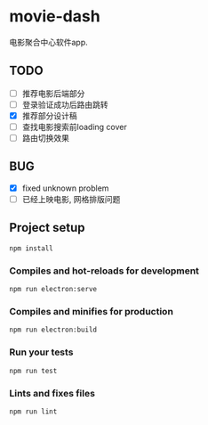 # movie-dash

电影聚合中心软件app.

## TODO

- [ ] 推荐电影后端部分
- [ ] 登录验证成功后路由跳转
- [x] 推荐部分设计稿
- [ ] 查找电影搜索前loading cover
- [ ] 路由切换效果

## BUG

- [x]  fixed unknown problem
- [ ]  已经上映电影, 网格排版问题

## Project setup

```
npm install
```

### Compiles and hot-reloads for development
```
npm run electron:serve
```

### Compiles and minifies for production
```
npm run electron:build
```

### Run your tests
```
npm run test
```

### Lints and fixes files
```
npm run lint
```

